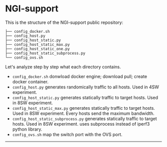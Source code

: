 # NGI-support

This is the structure of the NGI-support public repository:
```
├── config_docker.sh
├── config_host.py
├── config_host_static.py
├── config_host_static_max.py
├── config_host_static_one.py
├── config_host_static_subprocess.py
└── config_ovs.sh
```

Let's analyze step by step what each directory contains.
- ``` config_docker.sh ``` donwload docker engine; download pull; create docker container.
- ``` config_host.py ```  generates randomically traffic to all hosts. Used in 4SW experiment.
- ``` config_host_static.py ```  generates statically traffic to target hosts. Used in 8SW experiment.
- ``` config_host_static_max.py ```  generates statically traffic to target hosts. Used in 8SW experiment. Every hosts send the maximum bandwidth.
- ``` config_host_static_subprocess.py ```  generates statically traffic to target hosts. Used in 8SW experiment. uses subprocess instead of iperf3 python library.
- ``` config_ovs.sh ``` map the switch port with the OVS port.
-----
